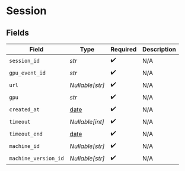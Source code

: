 # Session


## Fields

| Field                                                                | Type                                                                 | Required                                                             | Description                                                          |
| -------------------------------------------------------------------- | -------------------------------------------------------------------- | -------------------------------------------------------------------- | -------------------------------------------------------------------- |
| `session_id`                                                         | *str*                                                                | :heavy_check_mark:                                                   | N/A                                                                  |
| `gpu_event_id`                                                       | *str*                                                                | :heavy_check_mark:                                                   | N/A                                                                  |
| `url`                                                                | *Nullable[str]*                                                      | :heavy_check_mark:                                                   | N/A                                                                  |
| `gpu`                                                                | *str*                                                                | :heavy_check_mark:                                                   | N/A                                                                  |
| `created_at`                                                         | [date](https://docs.python.org/3/library/datetime.html#date-objects) | :heavy_check_mark:                                                   | N/A                                                                  |
| `timeout`                                                            | *Nullable[int]*                                                      | :heavy_check_mark:                                                   | N/A                                                                  |
| `timeout_end`                                                        | [date](https://docs.python.org/3/library/datetime.html#date-objects) | :heavy_check_mark:                                                   | N/A                                                                  |
| `machine_id`                                                         | *Nullable[str]*                                                      | :heavy_check_mark:                                                   | N/A                                                                  |
| `machine_version_id`                                                 | *Nullable[str]*                                                      | :heavy_check_mark:                                                   | N/A                                                                  |
